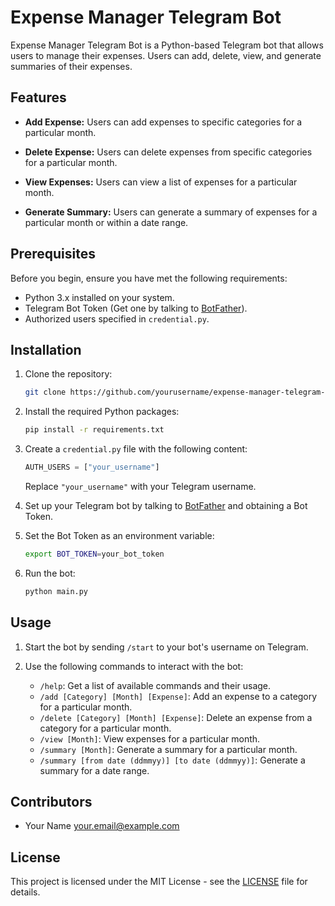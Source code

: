 # Expense Manager Telegram Bot

Expense Manager Telegram Bot is a Python-based Telegram bot that allows users to manage their expenses. Users can add, delete, view, and generate summaries of their expenses.

## Features

- **Add Expense:** Users can add expenses to specific categories for a particular month.

- **Delete Expense:** Users can delete expenses from specific categories for a particular month.

- **View Expenses:** Users can view a list of expenses for a particular month.

- **Generate Summary:** Users can generate a summary of expenses for a particular month or within a date range.

## Prerequisites

Before you begin, ensure you have met the following requirements:

- Python 3.x installed on your system.
- Telegram Bot Token (Get one by talking to [BotFather](https://core.telegram.org/bots#botfather)).
- Authorized users specified in `credential.py`.

## Installation

1. Clone the repository:

   ```bash
   git clone https://github.com/yourusername/expense-manager-telegram-bot.git
   ```

2. Install the required Python packages:

   ```bash
   pip install -r requirements.txt
   ```

3. Create a `credential.py` file with the following content:

   ```python
   AUTH_USERS = ["your_username"]
   ```

   Replace `"your_username"` with your Telegram username.

4. Set up your Telegram bot by talking to [BotFather](https://core.telegram.org/bots#botfather) and obtaining a Bot Token.

5. Set the Bot Token as an environment variable:

   ```bash
   export BOT_TOKEN=your_bot_token
   ```

6. Run the bot:

   ```bash
   python main.py
   ```

## Usage

1. Start the bot by sending `/start` to your bot's username on Telegram.

2. Use the following commands to interact with the bot:

   - `/help`: Get a list of available commands and their usage.
   - `/add [Category] [Month] [Expense]`: Add an expense to a category for a particular month.
   - `/delete [Category] [Month] [Expense]`: Delete an expense from a category for a particular month.
   - `/view [Month]`: View expenses for a particular month.
   - `/summary [Month]`: Generate a summary for a particular month.
   - `/summary [from date (ddmmyy)] [to date (ddmmyy)]`: Generate a summary for a date range.

## Contributors

- Your Name <your.email@example.com>

## License

This project is licensed under the MIT License - see the [LICENSE](LICENSE) file for details.
